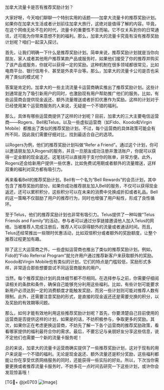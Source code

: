 加拿大流量卡是否有推荐奖励计划？

大家好呀，今天咱们聊聊一个特别实用的话题——加拿大流量卡的推荐奖励计划。如果你在加拿大生活或者计划前往加拿大旅行，这绝对是值得了解的内容。毕竟，在这个网络无处不在的时代，流量卡的重要性不言而喻。它不仅关系到你的日常通讯，还可能为你带来意想不到的福利。那么，加拿大的流量卡究竟有没有推荐奖励计划呢？咱们一起深入探讨。

首先，让我们明确一下什么是推荐奖励计划。简单来说，推荐奖励计划就是当你向朋友、家人或者其他用户推荐某款产品或服务时，如果他们接受了你的推荐并购买了该产品或服务，你就可以获得一定的奖励。这种机制在很多领域都很常见，比如电商平台、银行信用卡、甚至是外卖平台等。那么，加拿大的流量卡公司是否也采用了类似的模式呢？

答案是肯定的。加拿大的一些主流流量卡运营商确实推出了推荐奖励计划。这些计划通常是为了吸引新用户的同时，也激励现有用户帮助推广他们的服务。比如，有些运营商会提供现金返还、额外流量赠送或者折扣优惠作为奖励。这样的计划对于已经使用某个运营商服务的人来说，无疑是一个不错的福利。

那么，具体有哪些运营商提供了这样的计划呢？目前，加拿大的三大主要电信运营商——Rogers、Bell和Telus，以及一些虚拟运营商（如Fido、Koodo和Virgin Mobile）都推出了类似的推荐奖励计划。不过，每个运营商的具体政策可能会有所不同，因此我们需要仔细对比，找到最适合自己的选项。

以Rogers为例，他们的推荐奖励计划叫做“Refer a Friend”。通过这个计划，你可以邀请朋友加入Rogers的服务，并且一旦朋友成功注册并激活账户，你就可以获得一定金额的现金返还。这笔钱可以直接用于支付你的账单，非常方便。此外，Rogers还会给新用户提供一些优惠，比如免费试用期或者额外的流量赠送，这样双重的福利对双方都有吸引力。

再来看看Bell的推荐奖励计划。Bell有一个名为“Bell Rewards”的会员计划，其中包含了推荐奖励的部分。如果你成功推荐朋友加入Bell的服务，不仅可以获得现金返还，还可以累积积分，这些积分可以在未来的消费中兑换成折扣或者礼品。Bell的这一策略不仅鼓励了用户的推荐行为，同时也增强了用户粘性，形成了良性循环。

至于Telus，他们的推荐奖励计划也非常有吸引力。Telus提供了一种叫做“Telus Friends and Family”的活动，参与者可以通过分享链接邀请他人加入Telus的网络。当被推荐人完成注册后，推荐人可以获得额外的流量或者通话时间。而且，Telus还经常推出一些限时优惠活动，比如双倍积分或者额外的奖励额度，让整个推荐过程更加有趣。

除了这三大运营商之外，一些虚拟运营商也推出了类似的推荐奖励计划。例如，Fido的“Fido Referral Program”就允许用户通过推荐新客户来获取额外的奖励。Koodo和Virgin Mobile也有类似的计划，它们的特点是门槛较低，奖励形式多样，非常适合那些想要尝试不同运营商服务的用户。

当然，每个推荐奖励计划的具体细节都不尽相同。在选择参与之前，你需要仔细阅读相关的条款和条件，确保自己能够充分利用这些福利。比如，有些计划可能要求新用户必须达到一定的消费额度才能触发奖励，而另一些计划则可能对推荐人数有限制。此外，还需要注意奖励的形式，是直接的现金返还还是需要兑换的积分，以及奖励的有效期等问题。

那么，如何才能有效地利用这些推荐奖励计划呢？首先，你要清楚自己目前使用的运营商是否提供这样的计划，如果是的话，不妨积极参与，争取更多的奖励。其次，如果你正在考虑更换运营商，不妨先了解一下各个运营商的推荐奖励政策，看看哪家提供的福利最符合你的需求。最后，不要忘记与亲朋好友分享这些信息，说不定他们也需要一个新的流量卡服务呢！

总的来说，加拿大的流量卡运营商确实提供了一些推荐奖励计划，这对于现有的用户来说是一个不错的福利。无论是现金返还、额外流量还是积分奖励，这些福利都能让你在享受优质网络服务的同时，还能获得一些实际的好处。所以，下次当你需要更换或者推荐流量卡服务时，不妨多花一点时间去研究一下这些计划，或许你会发现惊喜哦！

[TG💪+ @jx0703 ![Image](https://github.com/user-attachments/assets/dbca1d08-cadb-493c-b0ec-ad6f7a83f270)]